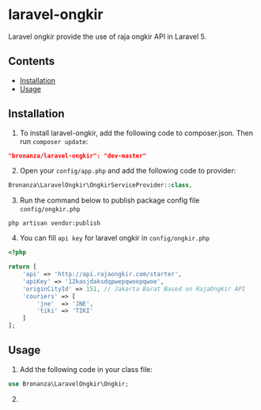 # laravel-ongkir

Laravel ongkir provide the use of raja ongkir API in Laravel 5.

## Contents

- [Installation](#installation)
- [Usage](#usage)

## Installation

1) To install laravel-ongkir, add the following code to composer.json. Then run `composer update`:
```json
"bronanza/laravel-ongkir": "dev-master"
```

2) Open your `config/app.php` and add the following code to provider:
```php
Bronanza\LaravelOngkir\OngkirServiceProvider::class,
```

3) Run the command below to publish package config file `config/ongkir.php`
```shell
php artisan vendor:publish
```

4) You can fill `api key` for laravel ongkir in `config/ongkir.php`
```php
<?php

return [
    'api' => 'http://api.rajaongkir.com/starter',
    'apiKey' => '12kasjdaksdqpwepqwoepqwoe',
    'originCityId' => 151, // Jakarta Barat Based on RajaOngkir API
    'couriers' => [
        'jne'  => 'JNE',
        'tiki' => 'TIKI'
    ]
];
```
## Usage

1) Add the following code in your class file:
```php
use Bronanza\LaravelOngkir\Ongkir;
```

2) 